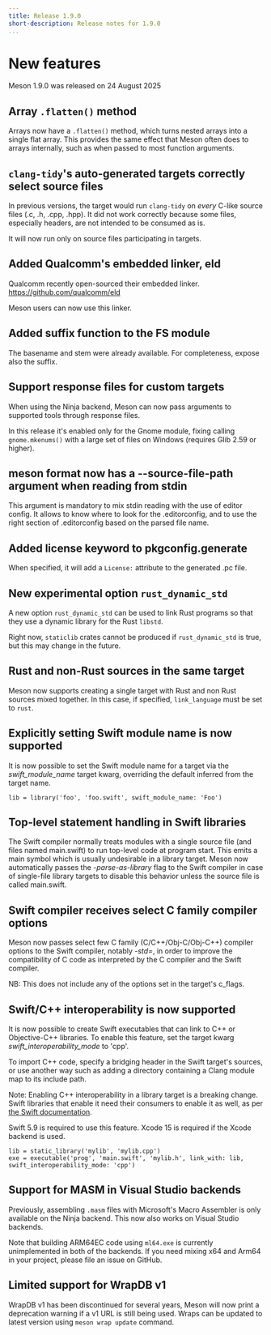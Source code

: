 ```yaml
---
title: Release 1.9.0
short-description: Release notes for 1.9.0
...
```


# New features

Meson 1.9.0 was released on 24 August 2025
## Array `.flatten()` method

Arrays now have a `.flatten()` method, which turns nested arrays into a single
flat array. This provides the same effect that Meson often does to arrays
internally, such as when passed to most function arguments.

## `clang-tidy`'s auto-generated targets correctly select source files

In previous versions, the target would run `clang-tidy` on _every_ C-like source files (.c, .h, .cpp, .hpp). It did not work correctly because some files, especially headers, are not intended to be consumed as is.

It will now run only on source files participating in targets.

## Added Qualcomm's embedded linker, eld

Qualcomm recently open-sourced their embedded linker.
https://github.com/qualcomm/eld

Meson users can now use this linker.

## Added suffix function to the FS module

The basename and stem were already available. For completeness, expose also the
suffix.

## Support response files for custom targets

When using the Ninja backend, Meson can now pass arguments to supported tools
through response files.

In this release it's enabled only for the Gnome module, fixing calling
`gnome.mkenums()` with a large set of files on Windows (requires
Glib 2.59 or higher).

## meson format now has a --source-file-path argument when reading from stdin

This argument is mandatory to mix stdin reading with the use of editor config.
It allows to know where to look for the .editorconfig, and to use the right
section of .editorconfig based on the parsed file name.

## Added license keyword to pkgconfig.generate

When specified, it will add a `License:` attribute to the generated .pc file.

## New experimental option `rust_dynamic_std`

A new option `rust_dynamic_std` can be used to link Rust programs so
that they use a dynamic library for the Rust `libstd`.

Right now, `staticlib` crates cannot be produced if `rust_dynamic_std` is
true, but this may change in the future.

## Rust and non-Rust sources in the same target

Meson now supports creating a single target with Rust and non Rust
sources mixed together.  In this case, if specified, `link_language`
must be set to `rust`.

## Explicitly setting Swift module name is now supported

It is now possible to set the Swift module name for a target via the
*swift_module_name* target kwarg, overriding the default inferred from the
target name.

```meson
lib = library('foo', 'foo.swift', swift_module_name: 'Foo')
```

## Top-level statement handling in Swift libraries

The Swift compiler normally treats modules with a single source
file (and files named main.swift) to run top-level code at program
start. This emits a main symbol which is usually undesirable in a
library target. Meson now automatically passes the *-parse-as-library*
flag to the Swift compiler in case of single-file library targets to
disable this behavior unless the source file is called main.swift.

## Swift compiler receives select C family compiler options

Meson now passes select few C family (C/C++/Obj-C/Obj-C++) compiler
options to the Swift compiler, notably *-std=*, in order to improve
the compatibility of C code as interpreted by the C compiler and the
Swift compiler.

NB: This does not include any of the options set in the target's
c_flags.

## Swift/C++ interoperability is now supported

It is now possible to create Swift executables that can link to C++ or
Objective-C++ libraries. To enable this feature, set the target kwarg
_swift\_interoperability\_mode_ to 'cpp'.

To import C++ code, specify a bridging header in the Swift target's
sources, or use another way such as adding a directory containing a
Clang module map to its include path.

Note: Enabling C++ interoperability in a library target is a breaking
change. Swift libraries that enable it need their consumers to enable
it as well, as per [the Swift documentation][1].

Swift 5.9 is required to use this feature. Xcode 15 is required if the
Xcode backend is used.

```meson
lib = static_library('mylib', 'mylib.cpp')
exe = executable('prog', 'main.swift', 'mylib.h', link_with: lib, swift_interoperability_mode: 'cpp')
```

[1]: https://www.swift.org/documentation/cxx-interop/project-build-setup/#vending-packages-that-enable-c-interoperability

## Support for MASM in Visual Studio backends

Previously, assembling `.masm` files with Microsoft's Macro Assembler is only
available on the Ninja backend. This now also works on Visual Studio backends.

Note that building ARM64EC code using `ml64.exe` is currently unimplemented in
both of the backends. If you need mixing x64 and Arm64 in your project, please
file an issue on GitHub.

## Limited support for WrapDB v1

WrapDB v1 has been discontinued for several years, Meson will now print a
deprecation warning if a v1 URL is still being used. Wraps can be updated to
latest version using `meson wrap update` command.

